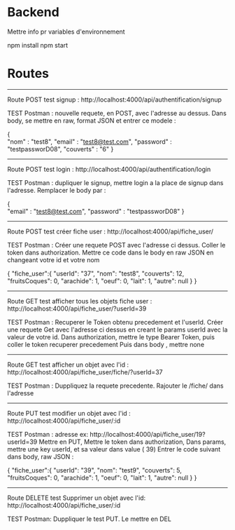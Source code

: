 # Backend

Mettre info pr variables d'environnement

npm install
npm start

# Routes

---

Route POST test signup :
http://localhost:4000/api/authentification/signup

TEST Postman :
nouvelle requete, en POST, avec l'adresse au dessus.
Dans body, se mettre en raw, format JSON et entrer ce modele :

{  
 "nom" : "test8",
"email" : "test8@test.com",
"password" : "testpassworD08",
"couverts" : "6"
}

---

Route POST test login :
http://localhost:4000/api/authentification/login

TEST Postman :
dupliquer le signup, mettre login a la place de signup dans l'adresse.
Remplacer le body par :

{  
 "email" : "test8@test.com",
"password" : "testpassworD08"
}

---

Route POST test créer fiche user :
http://localhost:4000/api/fiche_user/

TEST Postman :
Créer une requete POST avec l'adresse ci dessus.
Coller le token dans authorization.
Mettre ce code dans le body en raw JSON en changeant votre id et votre nom

{
"fiche_user":{
"userId": "37",
"nom": "test8",
"couverts": 12,
"fruitsCoques": 0,
"arachide": 1,
"oeuf": 0,
"lait": 1,
"autre": null
}
}

---

Route GET test afficher tous les objets fiche user :
http://localhost:4000/api/fiche_user/?userId=39

TEST Postman :
Recuperer le Token obtenu precedement et l'userId.
Créer une requete Get avec l'adresse ci dessus en creant le params userId avec la valeur de votre id.
Dans authorization, mettre le type Bearer Token, puis coller le token recuperer precedement
Puis dans body , mettre none

---

Route GET test afficher un objet avec l'id :
http://localhost:4000/api/fiche_user/fiche/?userId=37

TEST Postman :
Duppliquez la requete precedente.
Rajouter le /fiche/ dans l'adresse

---

Route PUT test modifier un objet avec l'id :
http://localhost:4000/api/fiche_user/:id

TEST Postman :
adresse ex: http://localhost:4000/api/fiche_user/19?userId=39
Mettre en PUT,
Mettre le token dans authorization,
Dans params, mettre une key userId, et sa valeur dans value ( 39)
Entrer le code suivant dans body, raw JSON :

{
"fiche_user":{
"userId": "39",
"nom": "test9",
"couverts": 5,
"fruitsCoques": 0,
"arachide": 1,
"oeuf": 0,
"lait": 1,
"autre": null
}
}

---

Route DELETE test Supprimer un objet avec l'id:
http://localhost:4000/api/fiche_user/:id

TEST Postman:
Duppliquer le test PUT.
Le mettre en DEL
